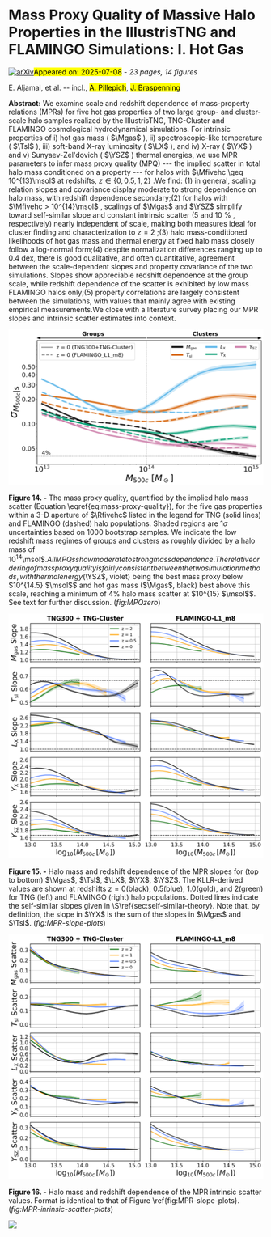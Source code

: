<div class="macros" style="visibility:hidden;">
$\newcommand{\ensuremath}{}$
$\newcommand{\xspace}{}$
$\newcommand{\object}[1]{\texttt{#1}}$
$\newcommand{\farcs}{{.}''}$
$\newcommand{\farcm}{{.}'}$
$\newcommand{\arcsec}{''}$
$\newcommand{\arcmin}{'}$
$\newcommand{\ion}[2]{#1#2}$
$\newcommand{\textsc}[1]{\textrm{#1}}$
$\newcommand{\hl}[1]{\textrm{#1}}$
$\newcommand{\footnote}[1]{}$
$\newcommand{\kB}{\ensuremath{  {k_{\rm B}}}}$
$\newcommand{\Rtwohc}{R_{\rm 200c}}$
$\newcommand{\Rhalo}{R_{\rm halo}}$
$\newcommand{\Mtwohc}{M_{\rm 200c}}$
$\newcommand{\Rtwohm}{R_{\rm 200m}}$
$\newcommand{\Mtwohm}{M_{\rm 200m}}$
$\newcommand{\Rfivehc}{R_{\rm 500c}}$
$\newcommand{\Mfivehc}{M_{\rm 500c}}$
$\newcommand{\Mfivehcspec}{M_{\rm 500c,spec}}$
$\newcommand{\Mvir}{M_{\rm vir}}$
$\newcommand{\eg}{{\sl e.g.},}$
$\newcommand{\Rtwoh}{R_{\rm 200c}}$
$\newcommand{\rtwoh}{R_{\rm 200c}}$
$\newcommand{\mtwoh}{M_{\rm 200c}}$
$\newcommand{\Mtwoh}{M_{\rm 200c}}$
$\newcommand{\mfiveh}{M_{\rm 500c}}$
$\newcommand{\LX}{L_{\rm X}}$
$\newcommand{\LXce}{L_{\rm X, ce}}$
$\newcommand{\LXbolce}{L_{\rm X, ce}^{\rm bol}}$
$\newcommand{\LXsoft}{L_{\rm X, soft}}$
$\newcommand{\Mgas}{M_{\rm gas}}$
$\newcommand{\fgas}{f_{\rm gas}}$
$\newcommand{\fb}{f_{\rm b}}$
$\newcommand{\Tsl}{T_{\rm sl}}$
$\newcommand{\Tmw}{T_{\rm mw}}$
$\newcommand{\Tew}{T_{\rm ew}}$
$\newcommand{\Tspec}{T_{\rm spec}}$
$\newcommand{\YX}{Y_{\rm X}}$
$\newcommand{\TX}{T_{\rm X}}$
$\newcommand{\TXce}{T_{\rm X, ce}}$
$\newcommand{\YSZ}{Y_{\rm SZ}}$
$\newcommand{\Yint}{Y^{\rm int}}$
$\newcommand{\mgas}{M_{\rm gas}}$
$\newcommand{\Mstargal}{M_{\star, \rm sat}}$
$\newcommand{\mstargal}{M_{\star, \rm sat}}$
$\newcommand{\MstarBCG}{M_{\star,\rm BCG}}$
$\newcommand{\mstarBCG}{M_{\star,\rm BCG}}$
$\newcommand{\Mr}{M_{\rm r}}$
$\newcommand{\mhalo}{M_{\rm halo}}$
$\newcommand{\Mhalo}{M_{\rm halo}}$
$\newcommand{\mdelta}{M_{\Delta}}$
$\newcommand{\rdelta}{R_{\Delta}}$
$\newcommand{\mgs}{M_{\rm gas/star}}$
$\newcommand{\mdeltags}{{\rm M}_{\Delta,{\rm gas/star }} }$
$\newcommand{\mdeltas}{{\rm M}_{\Delta,{\rm star }} }$
$\newcommand{\mdeltag}{{\rm M}_{\Delta,{\rm gas }} }$
$\newcommand{\rhocrit}{\rho_{\rm crit }}$
$\newcommand{\Mfid}{M_{\rm fid}}$
$\newcommand{\sigmamu}{\ensuremath{\sigma_{\mu}}}$
$\newcommand{\varmu}{\ensuremath{\sigma^2_{\mu}}}$
$\newcommand{\varmus}{\ensuremath{\sigma^2_{\mu \vert \mathbf{s} }}}$
$\newcommand{\sigmamus}{\ensuremath{\sigma_{\mu \vert s }}}$
$\newcommand{\sigmamusvec}{\ensuremath{\sigma_{\mu \vert \mathbf{s} }}}$
$\newcommand{\MassScatter}{\sigma_{\Mfivehc \vert \mathbf{s} }}$
$\newcommand{\MassScatterMgas}{\sigma_{\Mfivehc \vert \Mgas}}$
$\newcommand{\MassScatterTsl}{\sigma_{\Mfivehc \vert \Tsl}}$
$\newcommand{\MassScatterTmw}{\sigma_{\Mfivehc \vert \Tmw}}$
$\newcommand{\MassScatterTX}{\sigma_{\Mfivehc \vert \TX}}$
$\newcommand{\MassScatterT}{\sigma_{\Mfivehc \vert T}}$
$\newcommand{\MassScatterYX}{\sigma_{\Mfivehc \vert \YX}}$
$\newcommand{\MassScatterYSZ}{\sigma_{\Mfivehc \vert \YSZ}}$
$\newcommand{\DeltaSS}{\Delta_{{\rm SS}, a}}$
$\newcommand{\kms}{{\rm   km~s}\ensuremath{^{-1}}}$
$\newcommand{\hinv}{\ensuremath{  h^{-1}}}$
$\newcommand{\msol}{\ensuremath{  {\rm M}_\odot}}$
$\newcommand{\msun}{\ensuremath{  {\rm M}_\odot}}$
$\newcommand{\kpc}{\ensuremath{  {\rm kpc}}}$
$\newcommand{\mpc}{\ensuremath{  {\rm Mpc}}}$
$\newcommand{\gpc}{\ensuremath{  {\rm Gpc}}}$
$\newcommand{\gyr}{\ensuremath{  {\rm Gyr}}}$
$\newcommand{\myr}{\ensuremath{  {\rm Myr}}}$
$\newcommand{\hinvmpc}{\ensuremath{  {\rm h, Mpc^{-1}}}}$
$\newcommand{\kev}{\ensuremath{  {\rm keV}}}$
$\newcommand{\Nsat}{\ensuremath{N_{\rm sat}}}$
$\newcommand{\NSat}{\ensuremath{N_{\rm sat}}}$
$\newcommand{\Mstar}{\ensuremath{M_{\rm \star}}}$
$\newcommand{\Mstarsat}{\ensuremath{M_{\rm \star, sat}}}$
$\newcommand{\MstarsatThresh}{\ensuremath{M_{\rm \star, sat}^{\rm th}}}$
$\newcommand{\Mstartot}{\ensuremath{M_{\rm \star, tot}}}$
$\newcommand{\zformation}{\ensuremath{z_{\rm form}}}$
$\newcommand{\sigmaSat}{\ensuremath{\sigma_{\rm sat, 1D}}}$
$\newcommand{\sigmaSatproj}{\ensuremath{\sigma_{\rm sat, 1D}^{\rm proj}}}$
$\newcommand{\sigmaDM}{\ensuremath{\sigma_{\rm DM}}}$
$\newcommand{\vproj}{\ensuremath{v_{\rm sat}^{\rm proj}}}$
$\newcommand{\mlim}{M_{\rm lim}}$
$\newcommand{\lcdm}{\LambdaCDM}$
$\newcommand{\sigmaeight}{\ensuremath{\sigma_8}}$
$\newcommand{\ns}{\ensuremath{n_{\rm s}}}$
$\newcommand{\omegam}{\ensuremath{\Omega_{\rm m}}}$
$\newcommand{\omegab}{\ensuremath{\Omega_{\rm b}}}$
$\newcommand{\omeganow}{\ensuremath{\Omega_{\rm 0}}}$
$\newcommand{\omegaDE}{\ensuremath{\Omega_{\rm DE}}}$
$\newcommand{\omegaLambda}{\ensuremath{\Omega_{\Lambda}}}$
$\newcommand{\Hnow}{\ensuremath{H_{\rm 0}}}$
$\newcommand{\Seight}{\ensuremath{S_8}}$
$\newcommand{\TNGcombined}{\rm TNG300 + TNG-Cluster}$
$\newcommand{\Flam}{\rm FLAMINGO-L1\_m8}$
$\newcommand{\github}[1]{$
$   \href{#1}{\faGithub}$
$}$
$\newcommand{\thebibliography}{\DeclareRobustCommand{\VAN}[3]{##3}\VANthebibliography}$</div>



<div id="title">

# Mass Proxy Quality of Massive Halo Properties in the IllustrisTNG and FLAMINGO Simulations: I. Hot Gas

</div>
<div id="comments">

[![arXiv](https://img.shields.io/badge/arXiv-2507.05176-b31b1b.svg)](https://arxiv.org/abs/2507.05176)<mark>Appeared on: 2025-07-08</mark> -  _23 pages, 14 figures_

</div>
<div id="authors">

E. Aljamal, et al. -- incl., <mark>A. Pillepich</mark>, <mark>J. Braspenning</mark>

</div>
<div id="abstract">

**Abstract:** We examine scale and redshift dependence of mass-property relations (MPRs) for five hot gas properties of two large group- and cluster-scale halo samples realized by the IllustrisTNG, TNG-Cluster and FLAMINGO cosmological hydrodynamical simulations. For intrinsic properties of i) hot gas mass ( $\Mgas$ ), ii) spectroscopic-like temperature ( $\Tsl$ ), iii) soft-band X-ray luminosity ( $\LX$ ), and iv) X-ray ( $\YX$ ) and v) Sunyaev-Zel'dovich ( $\YSZ$ ) thermal energies, we use MPR parameters to infer mass proxy quality (MPQ) --- the implied scatter in total halo mass conditioned on a property --- for halos with $\Mfivehc \geq 10^{13}\msol$ at redshifts, $z \in \{0, 0.5, 1, 2\}$ .We find: (1) in general, scaling relation slopes and covariance display moderate to strong dependence on halo mass, with redshift dependence secondary;(2) for halos with $\Mfivehc > 10^{14}\msol$ , scalings of $\Mgas$ and $\YSZ$ simplify toward self-similar slope and constant intrinsic scatter (5 and 10 \% , respectively) nearly independent of scale, making both measures ideal for cluster finding and characterization to $z=2$ ;(3) halo mass-conditioned likelihoods of hot gas mass and thermal energy at fixed halo mass closely follow a log-normal form;(4) despite normalization differences ranging up to $0.4$ dex, there is good qualitative, and often quantitative, agreement between the scale-dependent slopes and property covariance of the two simulations. Slopes show appreciable redshift dependence at the group scale, while redshift dependence of the scatter is exhibited by low mass FLAMINGO halos only;(5) property correlations are largely consistent between the simulations, with values that mainly agree with existing empirical measurements.We close with a literature survey placing our MPR slopes and intrinsic scatter estimates into context.

</div>

<div id="div_fig1">

<img src="tmp_2507.05176/./plots/MPQ.png" alt="Fig14" width="100%"/>

**Figure 14. -** The mass proxy quality, quantified by the implied halo mass scatter (Equation \eqref{eq:mass-proxy-quality}), for the five gas properties within a 3-D aperture of $\Rfivehc$ listed in the legend
    for TNG (solid lines) and FLAMINGO (dashed) halo populations. Shaded regions are $1\sigma$ uncertainties based on $1000$ bootstrap samples.
    We indicate the low redshift mass regimes of groups and clusters as roughly divided by a halo mass of $10^{14}$\msol$$.  All MPQs show moderate to strong mass dependence.  The relative ordering of mass proxy quality is fairly consistent between the two simulation methods, with thermal energy ($\YSZ$, violet) being the best mass proxy below $10^{14.5} $\msol$$ and hot gas mass ($\Mgas$, black) best above this scale, reaching a minimum of $4\%$ halo mass scatter at $10^{15} $\msol$$. See text for further discussion.
 (*fig:MPQzero*)

</div>
<div id="div_fig2">

<img src="tmp_2507.05176/./plots/slopes.png" alt="Fig15" width="100%"/>

**Figure 15. -** Halo mass and redshift dependence of the MPR slopes for (top to bottom)
    $\Mgas$, $\Tsl$, $\LX$, $\YX$, $\YSZ$.  The
    KLLR-derived values are shown at redshifts $z = 0$(black), $0.5$(blue), $1.0$(gold), and $2$(green) for TNG (left) and FLAMINGO (right) halo populations. Dotted lines indicate the self-similar slopes given in \S\ref{sec:self-similar-theory}. Note that, by definition, the slope in $\YX$ is the sum of the slopes in $\Mgas$ and $\Tsl$.  (*fig:MPR-slope-plots*)

</div>
<div id="div_fig3">

<img src="tmp_2507.05176/./plots/scatters.png" alt="Fig16" width="100%"/>

**Figure 16. -** Halo mass and redshift dependence of the MPR intrinsic scatter values. Format is identical to that of Figure \ref{fig:MPR-slope-plots}. (*fig:MPR-inrinsic-scatter-plots*)

</div><div id="qrcode"><img src=https://api.qrserver.com/v1/create-qr-code/?size=100x100&data="https://arxiv.org/abs/2507.05176"></div>